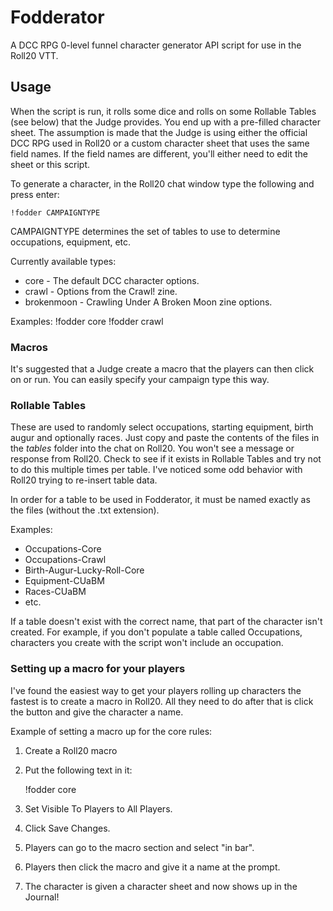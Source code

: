# Fodderator
A DCC RPG 0-level funnel character generator API script for use in the Roll20 VTT.

## Usage
When the script is run, it rolls some dice and rolls on some Rollable Tables (see below) that the Judge provides. You end up with a pre-filled character sheet. The assumption is made that the Judge is using either the official DCC RPG used in Roll20 or a custom character sheet that uses the same field names. If the field names are different, you'll either need to edit the sheet or this script.

To generate a character, in the Roll20 chat window type the following and press enter:

    !fodder CAMPAIGNTYPE

CAMPAIGNTYPE determines the set of tables to use to determine occupations, equipment, etc.

Currently available types:

* core - The default DCC character options.
* crawl - Options from the Crawl! zine.
* brokenmoon - Crawling Under A Broken Moon zine options.

Examples:
!fodder core
!fodder crawl

### Macros

It's suggested that a Judge create a macro that the players can then click on or run. You can easily specify your campaign type this way.

### Rollable Tables
These are used to randomly select occupations, starting equipment, birth augur and optionally races. Just copy and paste the contents of the files in the *tables* folder into the chat on Roll20. You won't see a message or response from Roll20. Check to see if it exists in Rollable Tables and try not to do this multiple times per table. I've noticed some odd behavior with Roll20 trying to re-insert table data.

In order for a table to be used in Fodderator, it must be named exactly as the files (without the .txt extension).

Examples:

* Occupations-Core
* Occupations-Crawl
* Birth-Augur-Lucky-Roll-Core
* Equipment-CUaBM
* Races-CUaBM
* etc.

If a table doesn't exist with the correct name, that part of the character isn't created. For example, if you don't populate a table called Occupations, characters you create with the script won't include an occupation.

### Setting up a macro for your players
I've found the easiest way to get your players rolling up characters the fastest is to create a macro in Roll20. All they need to do after that is click the button and give the character a name.

Example of setting a macro up for the core rules:

1. Create a Roll20 macro
1. Put the following text in it:

    !fodder core

1. Set Visible To Players to All Players.
1. Click Save Changes.
1. Players can go to the macro section and select "in bar".
1. Players then click the macro and give it a name at the prompt.
1. The character is given a character sheet and now shows up in the Journal!
